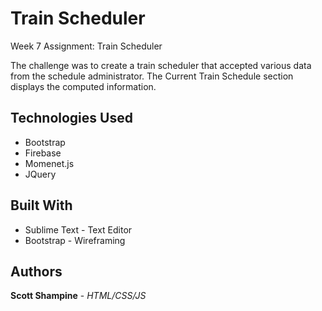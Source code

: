 # Train Scheduler
Week 7 Assignment: Train Scheduler

The challenge was to create a train scheduler that accepted various data from the schedule administrator. The Current Train Schedule section displays the computed information.

## Technologies Used
* Bootstrap
* Firebase
* Momenet.js
* JQuery

## Built With
* Sublime Text - Text Editor
* Bootstrap - Wireframing

## Authors
**Scott Shampine** - *HTML/CSS/JS*
